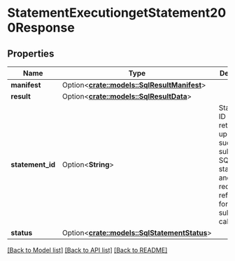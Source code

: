 # StatementExecutiongetStatement200Response

## Properties

Name | Type | Description | Notes
------------ | ------------- | ------------- | -------------
**manifest** | Option<[**crate::models::SqlResultManifest**](SqlResultManifest.md)> |  | [optional]
**result** | Option<[**crate::models::SqlResultData**](SqlResultData.md)> |  | [optional]
**statement_id** | Option<**String**> | Statement ID is returned upon successfully submitting a SQL statement, and is a required reference for all subsequent calls.  | [optional]
**status** | Option<[**crate::models::SqlStatementStatus**](SqlStatementStatus.md)> |  | [optional]

[[Back to Model list]](../README.md#documentation-for-models) [[Back to API list]](../README.md#documentation-for-api-endpoints) [[Back to README]](../README.md)


